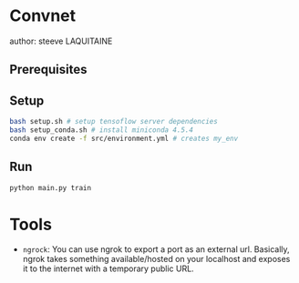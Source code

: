 # Convnet

author: steeve LAQUITAINE

## Prerequisites

## Setup

```bash
bash setup.sh # setup tensoflow server dependencies
bash setup_conda.sh # install miniconda 4.5.4
conda env create -f src/environment.yml # creates my_env
```

## Run

```bash
python main.py train
```


# Tools

* `ngrock`: You can use ngrok to export a port as an external url. Basically, ngrok takes something available/hosted on your localhost and exposes it to the internet with a temporary public URL.

